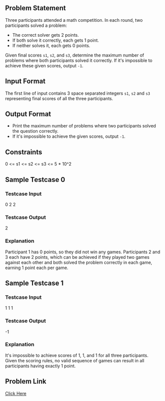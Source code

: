 ## Problem Statement
Three participants attended a math competition. In each round, two participants solved a problem:
- The correct solver gets 2 points.
- If both solve it correctly, each gets 1 point.
- If neither solves it, each gets 0 points.

Given final scores `s1`, `s2`, and `s3`, determine the maximum number of problems where both participants solved it correctly. 
If it's impossible to achieve these given scores, output `-1`.

## Input Format
The first line of input contains 3 space separated integers `s1`, `s2` and `s3` representing final scores of all the three participants.

## Output Format
- Print the maximum number of problems where two participants solved the question correctly.
- If it's impossible to achieve the given scores, output `-1`.

## Constraints
0 <= s1 <= s2 <= s3 <= 5 * 10^2

## Sample Testcase 0

### Testcase Input
0 2 2

### Testcase Output
2

### Explanation
Participant 1 has 0 points, so they did not win any games. Participants 2 and 3 each have 2 points, which can be achieved 
if they played two games against each other and both solved the problem correctly in each game, earning 1 point each per game.

## Sample Testcase 1

### Testcase Input
1 1 1

### Testcase Output
-1

### Explanation
It's impossible to achieve scores of 1, 1, and 1 for all three participants. 
Given the scoring rules, no valid sequence of games can result in all participants having exactly 1 point.

## Problem Link

[Click Here](https://unstop.com/courses/unstop-practice-interview-pep/30-days-dsa-bootcamp/day-mixed-problems-37804/coding-question-37808)
